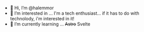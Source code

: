 - 👋 Hi, I’m @halemmor
- 👀 I’m interested in ... I'm a tech enthusiast... if it has to do with technolody, i'm interested in it!
- 🌱 I’m currently learning ... ~~Astro~~ Svelte
<!---
halemmor/halemmor is a ✨ special ✨ repository because its `README.md` (this file) appears on your GitHub profile.
You can click the Preview link to take a look at your changes.
--->
